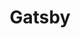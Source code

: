 ---
title: "Gatsby"
meta_title: "Gatsby Themes | A Curated Directory Of Free Gatsby Themes"
meta_description: "A curated directory of best free Gatsby themes created by independent web designers & developers that are open source, MIT licensed & available for free to download."
icon: images/icons/gatsby.svg
official_url: https://gatsbyjs.org
github_path: gatsbyjs/gatsby
twitter_username: gatsbyjs
license: MIT
license_url: "https://github.com/gatsbyjs/gatsby/blob/master/LICENSE"
language: JavaScript
taxonomy: ssg
url: /gatsby-themes
short_description: "Gatsby is a free and open source framework based on React that helps developers build blazing fast websites and apps.It combines the control and scalability of dynamically rendered sites with the speed of static-site generation, creating a whole new web of possibilities."
subscription_form:
  enable: true
  title: "Stay up to date with Jamstack resources & news"
  form_action: "https://statichunt.us20.list-manage.com/subscribe/post?u=dee5423f5cc21fc892eced0e9&amp;id=af2dc095be"
  form_name: "b_dee5423f5cc21fc892eced0e9_af2dc095be"
  button_label: "Subscribe"
---